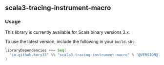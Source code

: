 ## scala3-tracing-instrument-macro

### Usage

This library is currently available for Scala binary versions 3.x.

To use the latest version, include the following in your `build.sbt`:

```scala
libraryDependencies ++= Seq(
  "io.github.kory33" %% "scala3-tracing-instrument-macro" % "@VERSION@"
)
```
